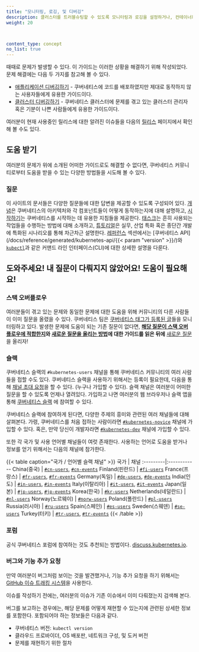 ```yaml
---
title: "모니터링, 로깅, 및 디버깅"
description: 클러스터를 트러블슈팅할 수 있도록 모니터링과 로깅을 설정하거나, 컨테이너화된 애플리케이션을 디버깅한다.
weight: 20



content_type: concept
no_list: true
---
```


<!-- overview -->

때때로 문제가 발생할 수 있다. 이 가이드는 이러한 상황을 해결하기 위해 작성되었다. 문제 해결에는
다음 두 가지를 참고해 볼 수 있다.

* [애플리케이션 디버깅하기](/ko/docs/tasks/debug/debug-application/) - 쿠버네티스에
  코드를 배포하였지만 제대로 동작하지 않는 사용자들에게 유용한 가이드이다.
* [클러스터 디버깅하기](/ko/docs/tasks/debug/debug-cluster/) - 쿠버네티스 클러스터에
  문제를 겪고 있는 클러스터 관리자 혹은 기분이 나쁜 사람들에게 유용한 가이드이다.

여러분이 현재 사용중인 릴리스에 대한 알려진 이슈들을 다음의 [릴리스](https://github.com/kubernetes/kubernetes/releases)
페이지에서 확인해 볼 수도 있다.

<!-- body -->

## 도움 받기

여러분의 문제가 위에 소개된 어떠한 가이드로도 해결할 수 없다면, 
쿠버네티스 커뮤니티로부터 도움을 받을 수 있는 다양한 방법들을 시도해 볼 수 있다.

### 질문

이 사이트의 문서들은 다양한 질문들에 대한 답변을 제공할 수 있도록 구성되어 있다. 
[개념](/ko/docs/concepts/)은 쿠버네티스의 아키텍처와 각 컴포넌트들이 어떻게 동작하는지에 대해 설명하고, 
[시작하기](/ko/docs/setup/)는 쿠버네티스를 시작하는 데 유용한 지침들을 제공한다. 
[태스크](/ko/docs/tasks/)는 흔히 사용되는 작업들을 수행하는 방법에 대해 소개하고, 
[튜토리얼](/ko/docs/tutorials/)은 실무, 산업 특화 혹은 종단간 개발에 특화된 시나리오를 통해 차근차근 설명한다. 
[레퍼런스](/ko/docs/reference/) 섹션에서는 
[쿠버네티스 API](/docs/reference/generated/kubernetes-api/{{< param "version" >}}/)와 
[`kubectl`](/ko/docs/reference/kubectl/)과 같은 커맨드 라인 인터페이스(CLI)에 대한 
상세한 설명을 다룬다.

## 도와주세요! 내 질문이 다뤄지지 않았어요! 도움이 필요해요!

### 스택 오버플로우

여러분들이 겪고 있는 문제와 동일한 문제에 대한 도움을 위해 커뮤니티의 다른 사람들이 이미
질문을 올렸을 수 있다. 쿠버네티스 팀은
[쿠버네티스 태그가 등록된 글](https://stackoverflow.com/questions/tagged/kubernetes)들을 모니터링하고 있다.
발생한 문제에 도움이 되는 기존 질문이 없다면,
**[해당 질문이 스택 오버플로우에 적합한지](https://stackoverflow.com/help/on-topic)와 [새로운 질문을 올리는 방법](https://stackoverflow.com/help/how-to-ask)에 대한 가이드를 읽은 뒤에** 
[새로운 질문](https://stackoverflow.com/questions/ask?tags=kubernetes)을 올리자!

### 슬랙

쿠버네티스 슬랙의 `#kubernetes-users` 채널을 통해 쿠버네티스 커뮤니티의 여러 사람들을 접할 수도 있다.
쿠버네티스 슬랙을 사용하기 위해서는 등록이 필요한데, 다음을 통해 [채널 초대 요청](https://slack.kubernetes.io)을 할 수 있다.
(누구나 가입할 수 있다). 슬랙 채널은 여러분이 어떠한 질문을 할 수 있도록 언제나 열려있다.
가입하고 나면 여러분의 웹 브라우저나 슬랙 앱을 통해 [쿠버네티스 슬랙](https://kubernetes.slack.com)
에 참여할 수 있다.

쿠버네티스 슬랙에 참여하게 된다면, 다양한 주제의 흥미와 관련된 여러 채널들에 대해
살펴본다. 가령, 쿠버네티스를 처음 접하는 사람이라면 
[`#kubernetes-novice`](https://kubernetes.slack.com/messages/kubernetes-novice) 채널에 가입할 수 있다. 혹은, 만약 당신이 개발자라면
[`#kubernetes-dev`](https://kubernetes.slack.com/messages/kubernetes-dev) 채널에 가입할 수 있다.

또한 각 국가 및 사용 언어별 채널들이 여럿 존재한다. 사용하는 언어로 도움을 받거나 정보를
얻기 위해서는 다음의 채널에 참가한다.

{{< table caption="국가 / 언어별 슬랙 채널" >}}
국가 | 채널
:---------|:------------
China(중국) | [`#cn-users`](https://kubernetes.slack.com/messages/cn-users), [`#cn-events`](https://kubernetes.slack.com/messages/cn-events)
Finland(핀란드) | [`#fi-users`](https://kubernetes.slack.com/messages/fi-users)
France(프랑스) | [`#fr-users`](https://kubernetes.slack.com/messages/fr-users), [`#fr-events`](https://kubernetes.slack.com/messages/fr-events)
Germany(독일) | [`#de-users`](https://kubernetes.slack.com/messages/de-users), [`#de-events`](https://kubernetes.slack.com/messages/de-events)
India(인도) | [`#in-users`](https://kubernetes.slack.com/messages/in-users), [`#in-events`](https://kubernetes.slack.com/messages/in-events)
Italy(이탈리아) | [`#it-users`](https://kubernetes.slack.com/messages/it-users), [`#it-events`](https://kubernetes.slack.com/messages/it-events)
Japan(일본) | [`#jp-users`](https://kubernetes.slack.com/messages/jp-users), [`#jp-events`](https://kubernetes.slack.com/messages/jp-events)
Korea(한국) | [`#kr-users`](https://kubernetes.slack.com/messages/kr-users)
Netherlands(네덜란드) | [`#nl-users`](https://kubernetes.slack.com/messages/nl-users)
Norway(노르웨이) | [`#norw-users`](https://kubernetes.slack.com/messages/norw-users)
Poland(폴란드) | [`#pl-users`](https://kubernetes.slack.com/messages/pl-users)
Russia(러시아) | [`#ru-users`](https://kubernetes.slack.com/messages/ru-users)
Spain(스페인) | [`#es-users`](https://kubernetes.slack.com/messages/es-users)
Sweden(스웨덴) | [`#se-users`](https://kubernetes.slack.com/messages/se-users)
Turkey(터키) | [`#tr-users`](https://kubernetes.slack.com/messages/tr-users), [`#tr-events`](https://kubernetes.slack.com/messages/tr-events)
{{< /table >}}

### 포럼

공식 쿠버네티스 포럼에 참여하는 것도 추천되는 방법이다. [discuss.kubernetes.io](https://discuss.kubernetes.io).

### 버그와 기능 추가 요청

만약 여러분이 버그처럼 보이는 것을 발견했거나, 기능 추가 요청을 하기 위해서는
[GitHub 이슈 트래킹 시스템](https://github.com/kubernetes/kubernetes/issues)을 사용한다.

이슈를 작성하기 전에는, 여러분의 이슈가 기존 이슈에서 이미 
다뤄졌는지 검색해 본다.

버그를 보고하는 경우에는, 해당 문제를 어떻게 재현할 수 있는지에 관련된 상세한 정보를 포함한다.
포함되어야 하는 정보들은 다음과 같다.

* 쿠버네티스 버전: `kubectl version`
* 클라우드 프로바이더, OS 배포판, 네트워크 구성, 및 도커 버전
* 문제를 재현하기 위한 절차
